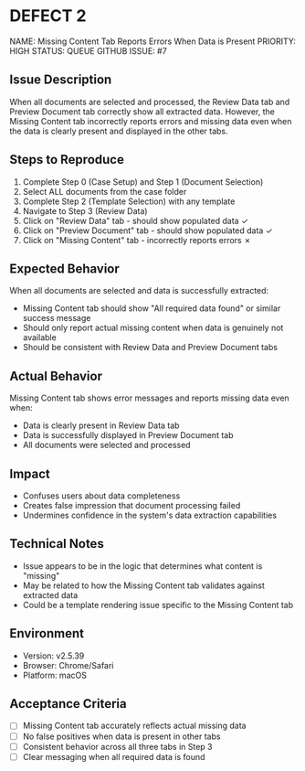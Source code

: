 # DEFECT 2

NAME: Missing Content Tab Reports Errors When Data is Present
PRIORITY: HIGH
STATUS: QUEUE
GITHUB ISSUE: #7

## Issue Description
When all documents are selected and processed, the Review Data tab and Preview Document tab correctly show all extracted data. However, the Missing Content tab incorrectly reports errors and missing data even when the data is clearly present and displayed in the other tabs.

## Steps to Reproduce
1. Complete Step 0 (Case Setup) and Step 1 (Document Selection)
2. Select ALL documents from the case folder
3. Complete Step 2 (Template Selection) with any template
4. Navigate to Step 3 (Review Data)
5. Click on "Review Data" tab - should show populated data ✓
6. Click on "Preview Document" tab - should show populated data ✓ 
7. Click on "Missing Content" tab - incorrectly reports errors ✗

## Expected Behavior
When all documents are selected and data is successfully extracted:
- Missing Content tab should show "All required data found" or similar success message
- Should only report actual missing content when data is genuinely not available
- Should be consistent with Review Data and Preview Document tabs

## Actual Behavior
Missing Content tab shows error messages and reports missing data even when:
- Data is clearly present in Review Data tab
- Data is successfully displayed in Preview Document tab
- All documents were selected and processed

## Impact
- Confuses users about data completeness
- Creates false impression that document processing failed
- Undermines confidence in the system's data extraction capabilities

## Technical Notes
- Issue appears to be in the logic that determines what content is "missing"
- May be related to how the Missing Content tab validates against extracted data
- Could be a template rendering issue specific to the Missing Content tab

## Environment
- Version: v2.5.39
- Browser: Chrome/Safari
- Platform: macOS

## Acceptance Criteria
- [ ] Missing Content tab accurately reflects actual missing data
- [ ] No false positives when data is present in other tabs
- [ ] Consistent behavior across all three tabs in Step 3
- [ ] Clear messaging when all required data is found